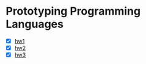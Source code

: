 # Prototyping Programming Languages

- [X] [hw1][func]
- [X] [hw2][func]
- [X] [hw3][pm]

[func]: http://pyrocat101.github.io/ucla-cs237/func/index.html
[pm]: http://pyrocat101.github.io/ucla-cs237/pm/index.html
